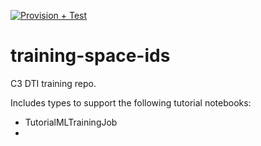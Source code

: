 
[![Provision + Test](https://github.com/c3aidti/training-space-ids/actions/workflows/provision-and-test.yml/badge.svg?event=pull_request)](https://github.com/c3aidti/training-space-ids/actions/workflows/provision-and-test.yml)  
# training-space-ids

C3 DTI training repo.

Includes types to support the following tutorial notebooks:  
* TutorialMLTrainingJob
* 
